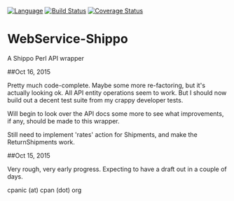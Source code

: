 [![Language](https://img.shields.io/badge/perl-v5.8%20--%20v5.20-blue.svg)](https://img.shields.io/badge/perl-v5.8%20--%20v5.20-blue.svg) [![Build Status](https://travis-ci.org/cpanic/WebService-Shippo.svg?branch=master)](https://travis-ci.org/cpanic/WebService-Shippo) [![Coverage Status](https://coveralls.io/repos/cpanic/WebService-Shippo/badge.svg?branch=master&service=github)](https://coveralls.io/github/cpanic/WebService-Shippo?branch=master)
# WebService-Shippo
A Shippo Perl API wrapper

##Oct 16, 2015

Pretty much code-complete. Maybe some more re-factoring, but it's actually
looking ok. All API entity operations seem to work. But I should now build
out a decent test suite from my crappy developer tests.

Will begin to look over the API docs some more to see what improvements, if
any, should be made to this wrapper.

Still need to implement 'rates' action for Shipments, and make the 
ReturnShipments work.

##Oct 15, 2015

Very rough, very early progress. Expecting to have a draft out in a couple of
days.

cpanic (at) cpan (dot) org
